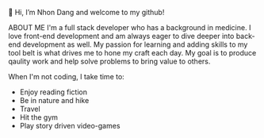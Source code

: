 👋 Hi, I’m Nhon Dang and welcome to my github!


ABOUT ME
I'm a full stack developer who has a background in medicine. I love front-end development and am always eager to dive deeper into back-end development as well. My passion for learning and adding skills to my tool belt is what drives me to hone my craft each day. My goal is to produce qaulity work and help solve problems to bring value to others. 

When I'm not coding, I take time to:
  
- Enjoy reading fiction
- Be in nature and hike
- Travel
- Hit the gym
- Play story driven video-games

<!---
dangnhon/dangnhon is a ✨ special ✨ repository because its `README.md` (this file) appears on your GitHub profile.
You can click the Preview link to take a look at your changes.
--->
